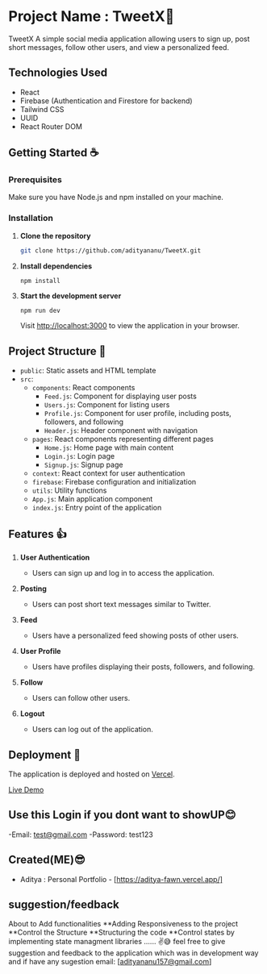 # Project Name : TweetX🤳

TweetX A simple social media application allowing users to sign up, post short messages, follow other users, and view a personalized feed.


## Technologies Used

- React
- Firebase (Authentication and Firestore for backend)
- Tailwind CSS
- UUID
- React Router DOM

## Getting Started ☕

### Prerequisites

Make sure you have Node.js and npm installed on your machine.

### Installation

1. **Clone the repository**

    ```bash
    git clone https://github.com/adityananu/TweetX.git
    ```

2. **Install dependencies**

    ```cd tweetx
    npm install
    ```

3. **Start the development server**

    ```bash
    npm run dev
    ```

    Visit [http://localhost:3000](http://localhost:3000) to view the application in your browser.

## Project Structure 📄

- `public`: Static assets and HTML template
- `src`:
  - `components`: React components
    - `Feed.js`: Component for displaying user posts
    - `Users.js`: Component for listing users
    - `Profile.js`: Component for user profile, including posts, followers, and following
    - `Header.js`: Header component with navigation
  - `pages`: React components representing different pages
    - `Home.js`: Home page with main content
    - `Login.js`: Login page
    - `Signup.js`: Signup page
  - `context`: React context for user authentication
  - `firebase`: Firebase configuration and initialization
  - `utils`: Utility functions
  - `App.js`: Main application component
  - `index.js`: Entry point of the application

## Features 👍

1. **User Authentication**
   - Users can sign up and log in to access the application.

2. **Posting**
   - Users can post short text messages similar to Twitter.

3. **Feed**
   - Users have a personalized feed showing posts of other users.

4. **User Profile**
   - Users have profiles displaying their posts, followers, and following.

5. **Follow**
   - Users can follow other users.

6. **Logout**
   - Users can log out of the application.

## Deployment 🎉

The application is deployed and hosted on [Vercel](https://vercel.com/).

[Live Demo](https://tweetx-assign.vercel.app/)

## Use this Login if you dont want to showUP😊
-Email: test@gmail.com
-Password: test123 

## Created(ME)😎

- Aditya : Personal Portfolio - [https://aditya-fawn.vercel.app/]

## suggestion/feedback
About to Add functionalities
**Adding Responsiveness to the project
**Control the Structure
**Structuring the code 
**Control states by implementing state managment libraries
...... ✌😅
feel free to give suggestion and feedback to the application which was in development way and if have any sugestion email: [adityananu157@gmail.com]
